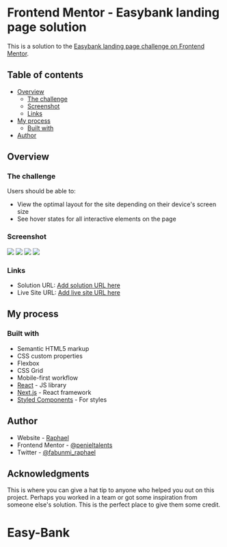 # Frontend Mentor - Easybank landing page solution

This is a solution to the [Easybank landing page challenge on Frontend Mentor](https://www.frontendmentor.io/challenges/easybank-landing-page-WaUhkoDN).

## Table of contents

- [Overview](#overview)
  - [The challenge](#the-challenge)
  - [Screenshot](#screenshot)
  - [Links](#links)
- [My process](#my-process)
  - [Built with](#built-with)
- [Author](#author)

## Overview

### The challenge

Users should be able to:

- View the optimal layout for the site depending on their device's screen size
- See hover states for all interactive elements on the page

### Screenshot

![](./screenshot.jpg)
![](Screenshot%202023-04-23%20at%2019-23-13%20Document.png)
![](Screenshot%202023-04-23%20at%2019-23-44%20Document.png)
![](./Screenshot%202023-04-23%20at%2019-24-15%20Document.png)


### Links

- Solution URL: [Add solution URL here](https://github.com/penieltalents/Easy-Bank.git)
- Live Site URL: [Add live site URL here](https://cozy-maamoul-447ef2.netlify.app/)

## My process

### Built with

- Semantic HTML5 markup
- CSS custom properties
- Flexbox
- CSS Grid
- Mobile-first workflow
- [React](https://reactjs.org/) - JS library
- [Next.js](https://nextjs.org/) - React framework
- [Styled Components](https://styled-components.com/) - For styles


## Author

- Website - [Raphael](https://www.your-site.com)
- Frontend Mentor - [@penieltalents](https://www.frontendmentor.io/profile/penieltalents)
- Twitter - [@fabunmi_raphael](https://www.twitter.com/fabunmi_raphael)


## Acknowledgments

This is where you can give a hat tip to anyone who helped you out on this project. Perhaps you worked in a team or got some inspiration from someone else's solution. This is the perfect place to give them some credit.

# Easy-Bank
